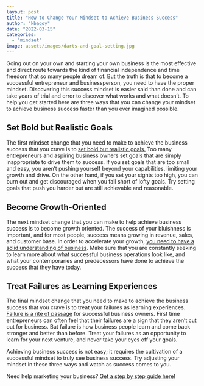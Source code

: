 ```yaml
---
layout: post
title: "How to Change Your Mindset to Achieve Business Success"
author: "kbagoy"
date: "2022-03-15"
categories: 
  - "mindset"
image: assets/images/darts-and-goal-setting.jpg
---
```


Going out on your own and starting your own business is the most effective and direct route towards the kind of financial independence and time freedom that so many people dream of. But the truth is that to become a successful entrepreneur and businessperson, you need to have the proper mindset. Discovering this success mindset is easier said than done and can take years of trial and error to discover what works and what doesn’t. To help you get started here are three ways that you can change your mindset to achieve business success faster than you ever imagined possible.

## **Set Bold but Realistic Goals**

The first mindset change that you need to make to achieve the business success that you crave is to [set bold but realistic goals.](https://www.masterclass.com/articles/the-ultimate-guide-to-setting-business-goals) Too many entrepreneurs and aspiring business owners set goals that are simply inappropriate to drive them to success. If you set goals that are too small and easy, you aren’t pushing yourself beyond your capabilities, limiting your growth and drive. On the other hand, if you set your sights too high, you can burn out and get discouraged when you fall short of lofty goals. Try setting goals that push you harder but are still achievable and reasonable.

## **Become Growth-Oriented**

The next mindset change that you can make to help achieve business success is to become growth oriented. The success of your bluishness is important, and for most people, success means growing in revenue, sales, and customer base. In order to accelerate your growth, [you need to have a solid understanding of business](https://ppmanagement.com/). Make sure that you are constantly seeking to learn more about what successful business operations look like, and what your contemporaries and predecessors have done to achieve the success that they have today.

## **Treat Failures as Learning Experiences**

The final mindset change that you need to make to achieve the business success that you crave is to treat your failures as learning experiences. [Failure is a rite of passage](https://trainingindustry.com/articles/professional-development/5-ways-to-learn-from-failure-and-advance-your-development-as-a-leader/) for successful business owners. First time entrepreneurs can often feel that their failures are a sign that they aren’t cut out for business. But failure is how business people learn and come back stronger and better than before. Treat your failures as an opportunity to learn for your next venture, and never take your eyes off your goals.

Achieving business success is not easy; it requires the cultivation of a successful mindset to truly see business success. Try adjusting your mindset in these three ways and watch as success comes to you.

Need help marketing your business? [Get a step by step guide here](https://ebook.katebagoy.com/lto)!
